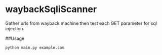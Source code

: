 # waybackSqliScanner
Gather urls from wayback machine then test each GET parameter for sql injection.

##Usage
```
python main.py example.com
```

